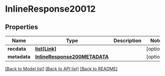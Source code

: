 # InlineResponse20012

## Properties
Name | Type | Description | Notes
------------ | ------------- | ------------- | -------------
**recdata** | [**list[Link]**](Link.md) |  | [optional] 
**metadata** | [**InlineResponse200METADATA**](InlineResponse200METADATA.md) |  | [optional] 

[[Back to Model list]](../README.md#documentation-for-models) [[Back to API list]](../README.md#documentation-for-api-endpoints) [[Back to README]](../README.md)

